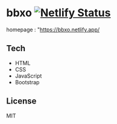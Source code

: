 # bbxo [![Netlify Status](https://api.netlify.com/api/v1/badges/668432f4-0c88-4877-851c-5978155972ac/deploy-status)](https://app.netlify.com/sites/bbxo/deploys)







 homepage : "https://bbxo.netlify.app/
    
    
    

## Tech

- HTML
- CSS
- JavaScript
- Bootstrap





## License

MIT
